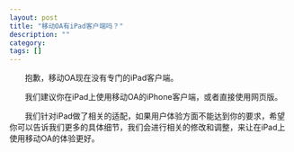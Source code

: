 ```yaml
---
layout: post
title: "移动OA有iPad客户端吗？"
description: ""
category: 
tags: []
---
```

&#160; &#160; &#160; &#160;抱歉，移动OA现在没有专门的iPad客户端。

&#160; &#160; &#160; &#160;我们建议你在iPad上使用移动OA的iPhone客户端，或者直接使用网页版。

&#160; &#160; &#160; &#160;我们针对iPad做了相关的适配，如果用户体验方面不能达到你的要求，希望你可以告诉我们更多的具体细节，我们会进行相关的修改和调整，来让在iPad上使用移动OA的体验更好。
